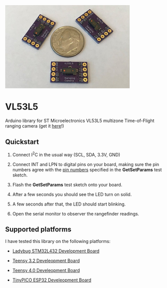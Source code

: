 <a href="https://www.tindie.com/products/onehorse/vl53l5cx-ranging-camera/">
<img src="media/vl53l5.jpg" width=400>
</a>

# VL53L5
Arduino library for ST Microelectronics VL53L5 multizone Time-of-Flight ranging camera
(get it [here](https://www.tindie.com/products/onehorse/vl53l5cx-ranging-camera/)!)

## Quickstart

1. Connect I<sup>2</sup>C in the usual way (SCL, SDA, 3.3V, GND)

2. Connect INT and LPN to digital pins on your board, making sure the pin
numbers agree with the [pin numbers](https://github.com/simondlevy/VL53L5/blob/main/examples/GetSetParams/GetSetParams.ino#L15-L16) specified in the 
<b>GetSetParams</b> test sketch.

3. Flash the <b>GetSetParams</b> test sketch onto your board.

4. After a few seconds you should see the LED turn on solid.

5. A few seconds after that, the LED should start blinking.  

6. Open the serial monitor to observer the rangefinder readings.

## Supported platforms

I have tested this library on the following platforms:

* [Ladybug STM32L432 Development Board](https://www.tindie.com/products/TleraCorp/ladybug-stm32l432-development-board/)

* [Teensy 3.2 Develeopment Board](https://www.pjrc.com/store/teensy32.html) 

* [Teensy 4.0 Develeopment Board](https://www.pjrc.com/store/teensy40.html)

* [TinyPICO ESP32 Develeopment Board](https://www.tinypico.com) 
